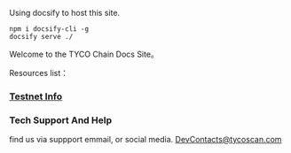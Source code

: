 Using docsify to host this site.

```
npm i docsify-cli -g
docsify serve ./
```

Welcome to the TYCO Chain Docs Site。

Resources list：

### [Testnet Info](testnet.md)

### Tech Support And Help

find us via suppport emmail, or social media.
<DevContacts@tycoscan.com>
